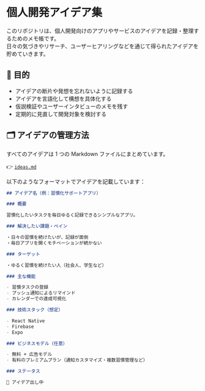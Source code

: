 # 個人開発アイデア集

このリポジトリは、個人開発向けのアプリやサービスのアイデアを記録・整理するためのメモ帳です。  
日々の気づきやリサーチ、ユーザーヒアリングなどを通じて得られたアイデアを貯めていきます。

## 📌 目的

- アイデアの断片や発想を忘れないように記録する
- アイデアを言語化して構想を具体化する
- 仮説検証やユーザーインタビューのメモを残す
- 定期的に見直して開発対象を検討する

## 🗂 アイデアの管理方法

すべてのアイデアは 1 つの Markdown ファイルにまとめています。

👉 [`ideas.md`](./ideas.md)

以下のようなフォーマットでアイデアを記載しています：

```md
## アイデア名（例：習慣化サポートアプリ）

### 概要

習慣化したいタスクを毎日ゆるく記録できるシンプルなアプリ。

### 解決したい課題・ペイン

・日々の習慣を続けたいが、記録が面倒  
・毎日アプリを開くモチベーションが続かない

### ターゲット

・ゆるく習慣を続けたい人（社会人、学生など）

### 主な機能

- 習慣タスクの登録
- プッシュ通知によるリマインド
- カレンダーでの達成可視化

### 技術スタック（想定）

- React Native
- Firebase
- Expo

### ビジネスモデル（任意）

- 無料 + 広告モデル
- 有料のプレミアムプラン（通知カスタマイズ・複数習慣管理など）

### ステータス

🧠 アイデア出し中
```
